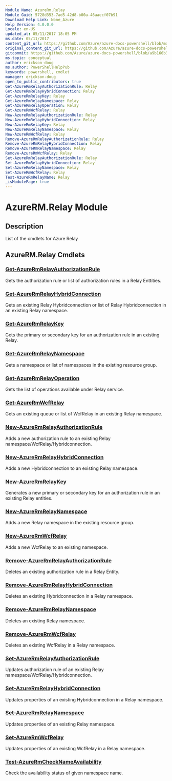 ```yaml
---
Module Name: AzureRm.Relay
Module Guid: 5728d353-7ad5-42d8-b00a-46aaecf07b91
Download Help Link: None_Azure
Help Version: 4.0.0.0
Locale: en-US
updated_at: 05/11/2017 18:05 PM
ms.date: 05/11/2017
content_git_url: https://github.com/Azure/azure-docs-powershell/blob/master/azureps-cmdlets-docs/ResourceManager/AzureRM.Relay/v0.1.0/AzureRM.Relay.md
original_content_git_url: https://github.com/Azure/azure-docs-powershell/blob/master/azureps-cmdlets-docs/ResourceManager/AzureRM.Relay/v0.1.0/AzureRM.Relay.md
gitcommit: https://github.com/Azure/azure-docs-powershell/blob/a9b160b3b332c6a38589f1828b17cf2391c2454e
ms.topic: conceptual
author: erickson-doug
ms.author: PowerShellHelpPub
keywords: powershell, cmdlet
manager: erickson-doug
open_to_public_contributors: true
Get-AzureRmRelayAuthorizationRule: Relay
Get-AzureRmRelayHybridConnection: Relay
Get-AzureRmRelayKey: Relay
Get-AzureRmRelayNamespace: Relay
Get-AzureRmRelayOperation: Relay
Get-AzureRmWcfRelay: Relay
New-AzureRmRelayAuthorizationRule: Relay
New-AzureRmRelayHybridConnection: Relay
New-AzureRmRelayKey: Relay
New-AzureRmRelayNamespace: Relay
New-AzureRmWcfRelay: Relay
Remove-AzureRmRelayAuthorizationRule: Relay
Remove-AzureRmRelayHybridConnection: Relay
Remove-AzureRmRelayNamespace: Relay
Remove-AzureRmWcfRelay: Relay
Set-AzureRmRelayAuthorizationRule: Relay
Set-AzureRmRelayHybridConnection: Relay
Set-AzureRmRelayNamespace: Relay
Set-AzureRmWcfRelay: Relay
Test-AzureRmRelayName: Relay
_isModulePage: true
---
```


# AzureRM.Relay Module
## Description
List of the cmdlets for Azure Relay

## AzureRM.Relay Cmdlets
### [Get-AzureRmRelayAuthorizationRule](Get-AzureRmRelayAuthorizationRule.md)
Gets the authorization rule or list of authorization rules in a Relay Enttities.

### [Get-AzureRmRelayHybridConnection](Get-AzureRmRelayHybridConnection.md)
Gets an existing Relay Hybridconnection or list of Relay Hybridconnection in an existing Relay namespace.

### [Get-AzureRmRelayKey](Get-AzureRmRelayKey.md)
Gets the primary or secondary key for an authorization rule in an existing Relay.

### [Get-AzureRmRelayNamespace](Get-AzureRmRelayNamespace.md)
Gets a namespace or list of namespaces in the existing resource group.

### [Get-AzureRmRelayOperation](Get-AzureRmRelayOperation.md)
Gets the list of operations available under Relay service.

### [Get-AzureRmWcfRelay](Get-AzureRmWcfRelay.md)
Gets an existing queue or list of WcfRelay in an existing Relay namespace.

### [New-AzureRmRelayAuthorizationRule](New-AzureRmRelayAuthorizationRule.md)
Adds a new authorization rule to an existing Relay namespace/WcfRelay/Hybridconnection.

### [New-AzureRmRelayHybridConnection](New-AzureRmRelayHybridConnection.md)
Adds a new Hybridconnection to an existing Relay namespace.

### [New-AzureRmRelayKey](New-AzureRmRelayKey.md)
Generates a new primary or secondary key for an authorization rule in an existing Relay entities.

### [New-AzureRmRelayNamespace](New-AzureRmRelayNamespace.md)
Adds a new Relay namespace in the existing resource group.

### [New-AzureRmWcfRelay](New-AzureRmWcfRelay.md)
Adds a new WcfRelay to an existing namespace.

### [Remove-AzureRmRelayAuthorizationRule](Remove-AzureRmRelayAuthorizationRule.md)
Deletes an existing authorization rule in a Relay Entity.

### [Remove-AzureRmRelayHybridConnection](Remove-AzureRmRelayHybridConnection.md)
Deletes an existing Hybridconnection in a Relay namespace.

### [Remove-AzureRmRelayNamespace](Remove-AzureRmRelayNamespace.md)
Deletes an existing Relay namespace.

### [Remove-AzureRmWcfRelay](Remove-AzureRmWcfRelay.md)
Deletes an existing WcfRelay in a Relay namespace.

### [Set-AzureRmRelayAuthorizationRule](Set-AzureRmRelayAuthorizationRule.md)
Updates authorization rule of an existing Relay namespace/WcfRelay/Hybridconnection.

### [Set-AzureRmRelayHybridConnection](Set-AzureRmRelayHybridConnection.md)
Updates properties of an existing Hybridconnection in a Relay namespace.

### [Set-AzureRmRelayNamespace](Set-AzureRmRelayNamespace.md)
Updates properties of an existing Relay namespace.

### [Set-AzureRmWcfRelay](Set-AzureRmWcfRelay.md)
Updates properties of an existing WcfRelay in a Relay namespace.

### [Test-AzureRmCheckNameAvailability](Test-AzureRmCheckNameAvailability.md)
Check the availability status of given namespace name.

